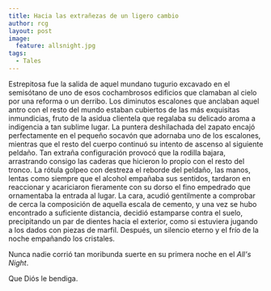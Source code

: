 ```yaml
---
title: Hacia las extrañezas de un ligero cambio
author: rcg
layout: post
image:
  feature: allsnight.jpg
tags:
  - Tales
---
```


Estrepitosa fue la salida de aquel mundano tugurio excavado en el semisótano de
uno de esos cochambrosos edificios que clamaban al cielo por una reforma o un
derribo. Los diminutos escalones que anclaban aquel antro con el resto del mundo
estaban cubiertos de las más exquisitas inmundicias, fruto de la asidua
clientela que regalaba su delicado aroma a indigencia a tan sublime lugar. La
puntera deshilachada del zapato encajó perfectamente en el pequeño socavón que
adornaba uno de los escalones, mientras que el resto del cuerpo continuó su
intento de ascenso al siguiente peldaño. Tan extraña configuración provocó que
la rodilla bajara, arrastrando consigo las caderas que hicieron lo propio con el
resto del tronco. La rótula golpeo con destreza el reborde del peldaño, las
manos, lentas como siempre que el alcohol empañaba sus sentidos, tardaron en
reaccionar y acariciaron fieramente con su dorso el fino empedrado que
ornamentaba la entrada al lugar. La cara, acudió gentilmente a comprobar de
cerca la composición de aquella escala de cemento, y una vez se hubo encontrado
a suficiente distancia, decidió estamparse contra el suelo, precipitando un par
de dientes hacia el exterior, como si estuviera jugando a los dados con piezas
de marfil. Después, un silencio eterno y el frío de la noche empañando los
cristales.

Nunca nadie corrió tan moribunda suerte en su primera noche en el *All's Night*.

Que Diós le bendiga.
